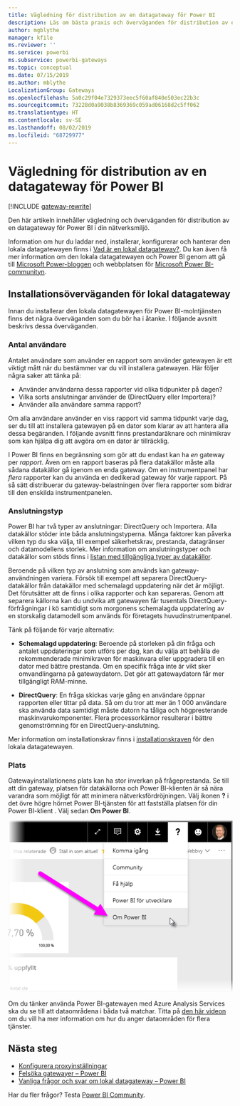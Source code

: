 ```yaml
---
title: Vägledning för distribution av en datagateway för Power BI
description: Läs om bästa praxis och överväganden för distribution av en gateway för Power BI.
author: mgblythe
manager: kfile
ms.reviewer: ''
ms.service: powerbi
ms.subservice: powerbi-gateways
ms.topic: conceptual
ms.date: 07/15/2019
ms.author: mblythe
LocalizationGroup: Gateways
ms.openlocfilehash: 5a0c29f04e7329373eec5f60af840e503ec22b3c
ms.sourcegitcommit: 73228d0a9038b8369369c059ad06168d2c5ff062
ms.translationtype: HT
ms.contentlocale: sv-SE
ms.lasthandoff: 08/02/2019
ms.locfileid: "68729977"
---
```

# <a name="guidance-for-deploying-a-data-gateway-for-power-bi"></a>Vägledning för distribution av en datagateway för Power BI

[!INCLUDE [gateway-rewrite](includes/gateway-rewrite.md)]

Den här artikeln innehåller vägledning och överväganden för distribution av en datagateway för Power BI i din nätverksmiljö.

Information om hur du laddar ned, installerar, konfigurerar och hanterar den lokala datagatewayen finns i [Vad är en lokal datagateway?](/data-integration/gateway/service-gateway-onprem). Du kan även få mer information om den lokala datagatewayen och Power BI genom att gå till [Microsoft Power-bloggen](https://powerbi.microsoft.com/blog/) och webbplatsen för [Microsoft Power BI-communityn](https://community.powerbi.com/).

## <a name="installation-considerations-for-the-on-premises-data-gateway"></a>Installationsöverväganden för lokal datagateway

Innan du installerar den lokala datagatewayen för Power BI-molntjänsten finns det några överväganden som du bör ha i åtanke. I följande avsnitt beskrivs dessa överväganden.

### <a name="number-of-users"></a>Antal användare

Antalet användare som använder en rapport som använder gatewayen är ett viktigt mått när du bestämmer var du vill installera gatewayen. Här följer några saker att tänka på:

* Använder användarna dessa rapporter vid olika tidpunkter på dagen?
* Vilka sorts anslutningar använder de (DirectQuery eller Importera)?
* Använder alla användare samma rapport?

Om alla användare använder en viss rapport vid samma tidpunkt varje dag, ser du till att installera gatewayen på en dator som klarar av att hantera alla dessa begäranden. I följande avsnitt finns prestandaräknare och minimikrav som kan hjälpa dig att avgöra om en dator är tillräcklig.

I Power BI finns en begränsning som gör att du endast kan ha *en* gateway per *rapport*. Även om en rapport baseras på flera datakällor måste alla sådana datakällor gå igenom en enda gateway. Om en instrumentpanel har *flera* rapporter kan du använda en dedikerad gateway för varje rapport. På så sätt distribuerar du gateway-belastningen över flera rapporter som bidrar till den enskilda instrumentpanelen.

### <a name="connection-type"></a>Anslutningstyp

Power BI har två typer av anslutningar: DirectQuery och Importera. Alla datakällor stöder inte båda anslutningstyperna. Många faktorer kan påverka vilken typ du ska välja, till exempel säkerhetskrav, prestanda, datagränser och datamodellens storlek. Mer information om anslutningstyper och datakällor som stöds finns i [listan med tillgängliga typer av datakällor](service-gateway-data-sources.md#list-of-available-data-source-types).

Beroende på vilken typ av anslutning som används kan gateway-användningen variera. Försök till exempel att separera DirectQuery-datakällor från datakällor med schemalagd uppdatering när det är möjligt. Det förutsätter att de finns i olika rapporter och kan separeras. Genom att separera källorna kan du undvika att gatewayen får tusentals DirectQuery-förfrågningar i kö samtidigt som morgonens schemalagda uppdatering av en storskalig datamodell som används för företagets huvudinstrumentpanel. 

Tänk på följande för varje alternativ:

* **Schemalagd uppdatering**: Beroende på storleken på din fråga och antalet uppdateringar som utförs per dag, kan du välja att behålla de rekommenderade minimikraven för maskinvara eller uppgradera till en dator med bättre prestanda. Om en specifik fråga inte är vikt sker omvandlingarna på gatewaydatorn. Det gör att gatewaydatorn får mer tillgängligt RAM-minne.

* **DirectQuery**: En fråga skickas varje gång en användare öppnar rapporten eller tittar på data. Så om du tror att mer än 1 000 användare ska använda data samtidigt måste datorn ha tåliga och högpresterande maskinvarukomponenter. Flera processorkärnor resulterar i bättre genomströmning för en DirectQuery-anslutning.

Mer information om installationskrav finns i [installationskraven](/data-integration/gateway/service-gateway-install#requirements) för den lokala datagatewayen.

### <a name="location"></a>Plats

Gatewayinstallationens plats kan ha stor inverkan på frågeprestanda. Se till att din gateway, platsen för datakällorna och Power BI-klienten är så nära varandra som möjligt för att minimera nätverksfördröjningen. Välj ikonen **?** i det övre högre hörnet Power BI-tjänsten för att fastställa platsen för din Power BI-klient . Välj sedan **Om Power BI**.

![Fastställa platsen för din Power BI-klientorganisation](media/service-gateway-deployment-guidance/powerbi-gateway-deployment-guidance_02.png)

Om du tänker använda Power BI-gatewayen med Azure Analysis Services ska du se till att dataområdena i båda två matchar. Titta på [den här videon](https://guyinacube.com/2018/01/power-bi-azure-analysis-services-gateway-data-region/) om du vill ha mer information om hur du anger dataområden för flera tjänster.

## <a name="next-steps"></a>Nästa steg

* [Konfigurera proxyinställningar](/data-integration/gateway/service-gateway-proxy)  
* [Felsöka gatewayer – Power BI](service-gateway-onprem-tshoot.md)  
* [Vanliga frågor och svar om lokal datagateway – Power BI](service-gateway-power-bi-faq.md)  

Har du fler frågor? Testa [Power BI Community](http://community.powerbi.com/).

